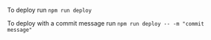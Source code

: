 To deploy run ```npm run deploy```

To deploy with a commit message run ```npm run deploy -- -m "commit message"```
